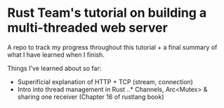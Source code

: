 # Rust Team's tutorial on building a multi-threaded web server
A repo to track my progress throughout this tutorial + a final summary of what I have learned when I finish.

Things I've learned about so far:
- Superificial explanation of HTTP + TCP (stream, connection)
- Intro into thread management in Rust
..* Channels, Arc<Mutex<T>> & sharing one receiver (Chapter 16 of rustlang book)